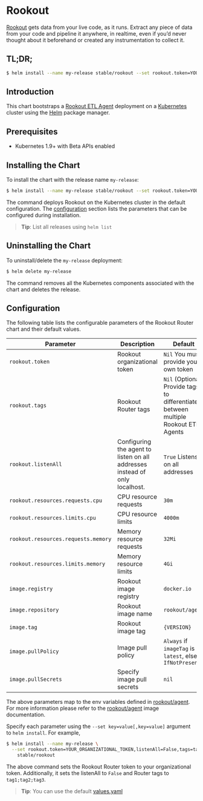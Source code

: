 # Rookout

[Rookout](http://rookout.com/) gets data from your live code, as it runs. Extract any piece of data from your code and pipeline it anywhere, in realtime, even if you’d never thought about it beforehand or created any instrumentation to collect it.

## TL;DR;

```bash
$ helm install --name my-release stable/rookout --set rookout.token=YOUR_ORGANIZATIONAL_TOKEN
```

## Introduction

This chart bootstraps a [Rookout ETL Agent](https://docs.rookout.com/docs/agent-setup.html) deployment on a [Kubernetes](http://kubernetes.io) cluster using the [Helm](https://helm.sh) package manager.

## Prerequisites

- Kubernetes 1.9+ with Beta APIs enabled

## Installing the Chart

To install the chart with the release name `my-release`:

```bash
$ helm install --name my-release stable/rookout --set rookout.token=YOUR_ORGANIZATIONAL_TOKEN
```

The command deploys Rookout on the Kubernetes cluster in the default configuration. The [configuration](#configuration) section lists the parameters that can be configured during installation.

> **Tip**: List all releases using `helm list`

## Uninstalling the Chart

To uninstall/delete the `my-release` deployment:

```bash
$ helm delete my-release
```

The command removes all the Kubernetes components associated with the chart and deletes the release.

## Configuration

The following table lists the configurable parameters of the Rookout Router chart and their default values.

|            Parameter                |              Description                 |                          Default                        | 
| ----------------------------------- | ---------------------------------------- | ------------------------------------------------------- |
| `rookout.token`                     | Rookout organizational token             | `Nil` You must provide your own token                   |  
| `rookout.tags`                      | Rookout Router tags                      | `Nil` (Optional) Provide tags to differentiate between multiple Rookout ETL Agents |        
| `rookout.listenAll`                 | Configuring the agent to listen on all addresses instead of only localhost.                        | `True` Listens on all addresses |
| `rookout.resources.requests.cpu`    | CPU resource requests                    | `30m`                                                   |
| `rookout.resources.limits.cpu`      | CPU resource limits                      | `4000m`                                                 |
| `rookout.resources.requests.memory` | Memory resource requests                 | `32Mi`                                                  |
| `rookout.resources.limits.memory`   | Memory resource limits                   | `4Gi`                                                   |
| `image.registry`                    | Rookout image registry                   | `docker.io`                                             |
| `image.repository`                  | Rookout image name                       | `rookout/agent`                                         |
| `image.tag`                         | Rookout image tag                        | `{VERSION}`                                             |
| `image.pullPolicy`                  | Image pull policy                        | `Always` if `imageTag` is `latest`, else `IfNotPresent` |
| `image.pullSecrets`                 | Specify image pull secrets               | `nil`                                                   |


The above parameters map to the env variables defined in [rookout/agent](https://docs.rookout.com/docs/agent-setup.html). For more information please refer to the [rookout/agent](https://hub.docker.com/r/rookout/agent/) image documentation.

Specify each parameter using the `--set key=value[,key=value]` argument to `helm install`. For example,

```bash
$ helm install --name my-release \
  --set rookout.token=YOUR_ORGANIZATIONAL_TOKEN,listenAll=False,tags=tag1;tag2;tag3 \
    stable/rookout
```

The above command sets the Rookout Router token to your organizational token. Additionally, it sets the listenAll to `False` and Router tags to `tag1;tag2;tag3`.

> **Tip**: You can use the default [values.yaml](values.yaml)
